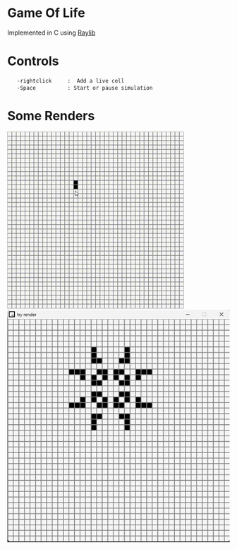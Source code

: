 # Game Of Life
Implemented in C using [Raylib](https://github.com/raysan5/raylib)


# Controls
  ```-esc            :  Terminate Window
     -rightclick     :  Add a live cell
     -Space          : Start or pause simulation 
  ```
# Some Renders
![](https://github.com/samTime101/game-of-life/blob/main/renders/try%20render%202023-12-04%2012-11-46.gif)
<br>
![](https://github.com/samTime101/game-of-life/blob/main/renders/Screenshot%202023-12-04%20121436.png)
